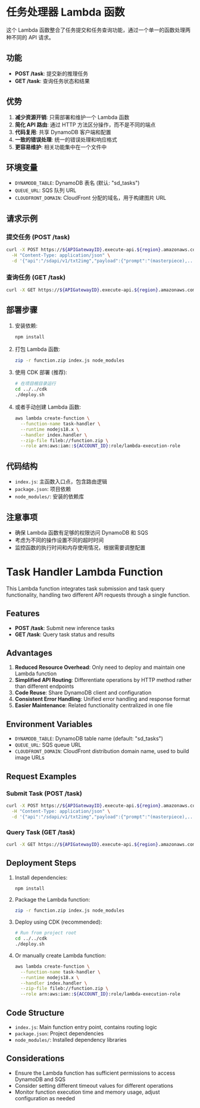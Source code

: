 # 任务处理器 Lambda 函数

这个 Lambda 函数整合了任务提交和任务查询功能，通过一个单一的函数处理两种不同的 API 请求。

## 功能

- **POST /task**: 提交新的推理任务
- **GET /task**: 查询任务状态和结果

## 优势

1. **减少资源开销**: 只需部署和维护一个 Lambda 函数
2. **简化 API 路由**: 通过 HTTP 方法区分操作，而不是不同的端点
3. **代码复用**: 共享 DynamoDB 客户端和配置
4. **一致的错误处理**: 统一的错误处理和响应格式
5. **更容易维护**: 相关功能集中在一个文件中

## 环境变量

- `DYNAMODB_TABLE`: DynamoDB 表名 (默认: "sd_tasks")
- `QUEUE_URL`: SQS 队列 URL
- `CLOUDFRONT_DOMAIN`: CloudFront 分配的域名，用于构建图片 URL

## 请求示例

### 提交任务 (POST /task)

```bash
curl -X POST https://${APIGatewayID}.execute-api.${region}.amazonaws.com/task \
  -H "Content-Type: application/json" \
  -d '{"api":"/sdapi/v1/txt2img","payload":{"prompt":"(masterpiece),...","steps":20}}'
```

### 查询任务 (GET /task)

```bash
curl -X GET https://${APIGatewayID}.execute-api.${region}.amazonaws.com/task?taskId=${taskId}
```

## 部署步骤

1. 安装依赖:
   ```bash
   npm install
   ```

2. 打包 Lambda 函数:
   ```bash
   zip -r function.zip index.js node_modules
   ```

3. 使用 CDK 部署 (推荐):
   ```bash
   # 在项目根目录运行
   cd ../../cdk
   ./deploy.sh
   ```

4. 或者手动创建 Lambda 函数:
   ```bash
   aws lambda create-function \
     --function-name task-handler \
     --runtime nodejs18.x \
     --handler index.handler \
     --zip-file fileb://function.zip \
     --role arn:aws:iam::${ACCOUNT_ID}:role/lambda-execution-role
   ```

## 代码结构

- `index.js`: 主函数入口点，包含路由逻辑
- `package.json`: 项目依赖
- `node_modules/`: 安装的依赖库

## 注意事项

- 确保 Lambda 函数有足够的权限访问 DynamoDB 和 SQS
- 考虑为不同的操作设置不同的超时时间
- 监控函数的执行时间和内存使用情况，根据需要调整配置

# Task Handler Lambda Function

This Lambda function integrates task submission and task query functionality, handling two different API requests through a single function.

## Features

- **POST /task**: Submit new inference tasks
- **GET /task**: Query task status and results

## Advantages

1. **Reduced Resource Overhead**: Only need to deploy and maintain one Lambda function
2. **Simplified API Routing**: Differentiate operations by HTTP method rather than different endpoints
3. **Code Reuse**: Share DynamoDB client and configuration
4. **Consistent Error Handling**: Unified error handling and response format
5. **Easier Maintenance**: Related functionality centralized in one file

## Environment Variables

- `DYNAMODB_TABLE`: DynamoDB table name (default: "sd_tasks")
- `QUEUE_URL`: SQS queue URL
- `CLOUDFRONT_DOMAIN`: CloudFront distribution domain name, used to build image URLs

## Request Examples

### Submit Task (POST /task)

```bash
curl -X POST https://${APIGatewayID}.execute-api.${region}.amazonaws.com/task \
  -H "Content-Type: application/json" \
  -d '{"api":"/sdapi/v1/txt2img","payload":{"prompt":"(masterpiece),...","steps":20}}'
```

### Query Task (GET /task)

```bash
curl -X GET https://${APIGatewayID}.execute-api.${region}.amazonaws.com/task?taskId=${taskId}
```

## Deployment Steps

1. Install dependencies:
   ```bash
   npm install
   ```

2. Package the Lambda function:
   ```bash
   zip -r function.zip index.js node_modules
   ```

3. Deploy using CDK (recommended):
   ```bash
   # Run from project root
   cd ../../cdk
   ./deploy.sh
   ```

4. Or manually create Lambda function:
   ```bash
   aws lambda create-function \
     --function-name task-handler \
     --runtime nodejs18.x \
     --handler index.handler \
     --zip-file fileb://function.zip \
     --role arn:aws:iam::${ACCOUNT_ID}:role/lambda-execution-role
   ```

## Code Structure

- `index.js`: Main function entry point, contains routing logic
- `package.json`: Project dependencies
- `node_modules/`: Installed dependency libraries

## Considerations

- Ensure the Lambda function has sufficient permissions to access DynamoDB and SQS
- Consider setting different timeout values for different operations
- Monitor function execution time and memory usage, adjust configuration as needed
